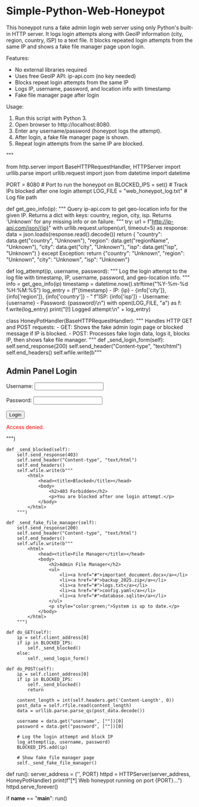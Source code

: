 # Simple-Python-Web-Honeypot
This honeypot runs a fake admin login web server using only Python's built-in HTTP server. It logs login attempts along with GeoIP information (city, region, country, ISP) to a text file. It blocks repeated login attempts from the same IP and shows a fake file manager page upon login.



Features:
- No external libraries required
- Uses free GeoIP API: ip-api.com (no key needed)
- Blocks repeat login attempts from the same IP
- Logs IP, username, password, and location info with timestamp
- Fake file manager page after login

Usage:
1. Run this script with Python 3.
2. Open browser to http://localhost:8080.
3. Enter any username/password (honeypot logs the attempt).
4. After login, a fake file manager page is shown.
5. Repeat login attempts from the same IP are blocked.

"""

from http.server import BaseHTTPRequestHandler, HTTPServer
import urllib.parse
import urllib.request
import json
from datetime import datetime

PORT = 8080              # Port to run the honeypot on
BLOCKED_IPS = set()      # Track IPs blocked after one login attempt
LOG_FILE = "web_honeypot_log.txt"  # Log file path

def get_geo_info(ip):
    """
    Query ip-api.com to get geo-location info for the given IP.
    Returns a dict with keys: country, region, city, isp.
    Returns 'Unknown' for any missing info or on failure.
    """
    try:
        url = f"http://ip-api.com/json/{ip}"
        with urllib.request.urlopen(url, timeout=5) as response:
            data = json.loads(response.read().decode())
            return {
                "country": data.get("country", "Unknown"),
                "region": data.get("regionName", "Unknown"),
                "city": data.get("city", "Unknown"),
                "isp": data.get("isp", "Unknown")
            }
    except Exception:
        return {"country": "Unknown", "region": "Unknown", "city": "Unknown", "isp": "Unknown"}

def log_attempt(ip, username, password):
    """
    Log the login attempt to the log file with timestamp, IP, username, password,
    and geo-location info.
    """
    info = get_geo_info(ip)
    timestamp = datetime.now().strftime("%Y-%m-%d %H:%M:%S")
    log_entry = (f"{timestamp} - IP: {ip} - {info['city']}, {info['region']}, {info['country']} - "
                 f"ISP: {info['isp']} - Username: {username} - Password: {password}\n")
    with open(LOG_FILE, "a") as f:
        f.write(log_entry)
    print("[!] Logged attempt:\n" + log_entry)

class HoneyPotHandler(BaseHTTPRequestHandler):
    """
    Handles HTTP GET and POST requests:
    - GET: Shows the fake admin login page or blocked message if IP is blocked.
    - POST: Processes fake login data, logs it, blocks IP, then shows fake file manager.
    """
    def _send_login_form(self):
        self.send_response(200)
        self.send_header("Content-type", "text/html")
        self.end_headers()
        self.wfile.write(b"""
            <html>
                <head><title>Admin Login</title></head>
                <body>
                    <h2>Admin Panel Login</h2>
                    <form method="POST">
                        Username: <input type="text" name="username"><br><br>
                        Password: <input type="password" name="password"><br><br>
                        <input type="submit" value="Login">
                    </form>
                    <p style="color:red;">Access denied.</p>
                </body>
            </html>
        """)

    def _send_blocked(self):
        self.send_response(403)
        self.send_header("Content-type", "text/html")
        self.end_headers()
        self.wfile.write(b"""
            <html>
                <head><title>Blocked</title></head>
                <body>
                    <h2>403 Forbidden</h2>
                    <p>You are blocked after one login attempt.</p>
                </body>
            </html>
        """)

    def _send_fake_file_manager(self):
        self.send_response(200)
        self.send_header("Content-type", "text/html")
        self.end_headers()
        self.wfile.write(b"""
            <html>
                <head><title>File Manager</title></head>
                <body>
                    <h2>Admin File Manager</h2>
                    <ul>
                        <li><a href="#">important_document.docx</a></li>
                        <li><a href="#">backup_2025.zip</a></li>
                        <li><a href="#">logs.txt</a></li>
                        <li><a href="#">config.yaml</a></li>
                        <li><a href="#">database.sqlite</a></li>
                    </ul>
                    <p style="color:green;">System is up to date.</p>
                </body>
            </html>
        """)

    def do_GET(self):
        ip = self.client_address[0]
        if ip in BLOCKED_IPS:
            self._send_blocked()
        else:
            self._send_login_form()

    def do_POST(self):
        ip = self.client_address[0]
        if ip in BLOCKED_IPS:
            self._send_blocked()
            return

        content_length = int(self.headers.get('Content-Length', 0))
        post_data = self.rfile.read(content_length)
        data = urllib.parse.parse_qs(post_data.decode())

        username = data.get("username", [""])[0]
        password = data.get("password", [""])[0]

        # Log the login attempt and block IP
        log_attempt(ip, username, password)
        BLOCKED_IPS.add(ip)

        # Show fake file manager page
        self._send_fake_file_manager()

def run():
    server_address = ('', PORT)
    httpd = HTTPServer(server_address, HoneyPotHandler)
    print(f"[*] Web honeypot running on port {PORT}...")
    httpd.serve_forever()

if __name__ == "__main__":
    run()
